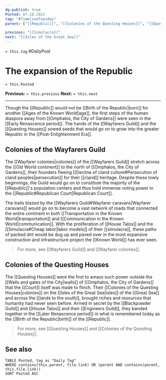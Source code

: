 ```yaml
---
dg-publish: true
Posted: 07.18.2023
tag: "#TimelineTuesday"
parent: ["[[Republic]]", "[[Colonies of the Questing Houses]]", "[[Questing Houses]]", "[[Wayfarers Guild]]", "[[Wayfarer Colonies]]"]

previous: "[[Simulacra]]"
next: "[[Isles of the Great Sea]]"
---
```

`= this.tag` #DailyPost 
# The expansion of the Republic
`= this.Posted`

**Previous:** `= this.previous`
**Next:** `= this.next`

---

Though the [[Republic]] would not be [[Birth of the Republic|born]] for another [[Ages of the Known World|age]], the first steps of the human diaspora away from [[Omphalos, the City of Gardens]] were seen in the [[Early Renascence period]]. The hands of the [[Wayfarers Guild]] and the [[Questing Houses]] sowed seeds that would go on to grow into the greater Republic in the [[Post-Enlightenment Era]].

## Colonies of the Wayfarers Guild

The [[Wayfarer colonies|colonies]] of the [[Wayfarers Guild]] stretch across the [[Old World continent]] to the north of [[Omphalos, the City of Gardens]], their founders fleeing [[Decline of cland culture#Persecution of cland peoples|persecution]] for their [[cland]] heritage. Despite these lowly beginnings, the Guild would go on to constitute the majority of the [[Republic]]'s population centers and thus hold immense voting power in the [[Republic#Republican Court|Republican Court]].

The trails blazed by the [[Wayfarers Guild#Wayfarer caravans|Wayfarer caravans]] would go on to become a vast network of roads that connected the entire continent in both [[Transportation in the Known World|transportation]] and [[Communication in the Known World|communication]]. With the proliferation of [[House Talos]] and the [[Simulacra#Cheap labor|labor models]] of their [[simulacra]], these paths of packed dirt would be dug up and paved over in the most expansive construction and infrastructure project the [[Known World]] has ever seen.

> For more, see [[Wayfarers Guild]] and [[Wayfarer colonies]].

## Colonies of the Questing Houses

The [[Questing Houses]] were the first to amass such power outside the [[Walls and gates of the City|walls]] of [[Omphalos, the City of Gardens]] that the [[Court]] itself was made to flinch. Their [[Colonies of the Questing Houses|colonies]] on the [[Isles of the Great Sea|isles]] of the [[Great Sea]] and across the [[lands to the south]], brought riches and resources that humanity had never seen before. Armed in secret by the [[Blackpowder Guild]] and [[House Talos]] and their [[Engineers Guild]], they banded together in the [[Later Renascence period]] in what is remembered today as the [[Birth of the Republic|birth]] of the [[Republic]].

> For more, see [[Questing Houses]] and [[Colonies of the Questing Houses]].

## See also

```dataview
TABLE Posted, tag as "Daily Tag"
WHERE contains(this.parent, file.link) OR (parent AND contains(parent, this.file.link))
SORT Posted ASC
```